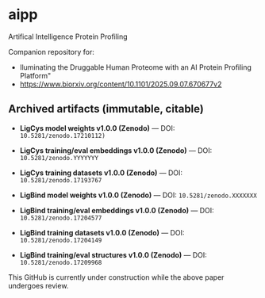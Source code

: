 # aipp
Artifical Intelligence Protein Profiling

Companion repository for:
-  lluminating the Druggable Human Proteome with an AI Protein Profiling Platform"
-  https://www.biorxiv.org/content/10.1101/2025.09.07.670677v2

## Archived artifacts (immutable, citable)

- **LigCys model weights v1.0.0 (Zenodo)** — DOI: `10.5281/zenodo.17210112)`
- **LigCys training/eval embeddings v1.0.0 (Zenodo)** — DOI: `10.5281/zenodo.YYYYYYY`
- **LigCys training datasets v1.0.0 (Zenodo)**  — DOI: `10.5281/zenodo.17193767`
  
- **LigBind model weights v1.0.0 (Zenodo)** — DOI: `10.5281/zenodo.XXXXXXX`
- **LigBind training/eval embeddings v1.0.0 (Zenodo)** — DOI: `10.5281/zenodo.17204577`
- **LigBind training datasets v1.0.0 (Zenodo)** — DOI: `10.5281/zenodo.17204149`
- **LigBind training/eval structures v1.0.0 (Zenodo)** — DOI: `10.5281/zenodo.17209968`

This GitHub is currently under construction while the above paper undergoes review.
